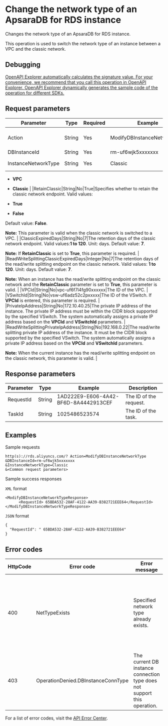 # Change the network type of an ApsaraDB for RDS instance

Changes the network type of an ApsaraDB for RDS instance.

This operation is used to switch the network type of an instance between a VPC and the classic network.

## Debugging

[OpenAPI Explorer automatically calculates the signature value. For your convenience, we recommend that you call this operation in OpenAPI Explorer. OpenAPI Explorer dynamically generates the sample code of the operation for different SDKs.](https://api.aliyun.com/#product=Rds&api=ModifyDBInstanceNetworkType&type=RPC&version=2014-08-15)

## Request parameters

|Parameter|Type|Required|Example|Description|
|---------|----|--------|-------|-----------|
|Action|String|Yes|ModifyDBInstanceNetworkType|The operation that you want to perform. Set the value to **ModifyDBInstanceNetworkType**. |
|DBInstanceId|String|Yes|rm-uf6wjk5xxxxxxx|The ID of the instance. |
|InstanceNetworkType|String|Yes|Classic|The type of the target network. Valid values:

 -   **VPC**
-   **Classic** |
|RetainClassic|String|No|True|Specifies whether to retain the classic network endpoint. Valid values:

 -   **True**
-   **False**

 Default value: **False**.

 **Note:** This parameter is valid when the classic network is switched to a VPC. |
|ClassicExpiredDays|String|No|7|The retention days of the classic network endpoint. Valid values:**1 to 120**. Unit: days. Default value: **7**.

 **Note:** If **RetainClassic** is set to **True**, this parameter is required. |
|ReadWriteSplittingClassicExpiredDays|Integer|No|7|The retention days of the read/write splitting endpoint on the classic network. Valid values: **1 to 120**. Unit: days. Default value: **7**.

 **Note:** When an instance has the read/write splitting endpoint on the classic network and the **RetainClassic** parameter is set to **True**, this parameter is valid. |
|VPCId|String|No|vpc-uf6f7l4fg90xxxxxx|The ID of the VPC. |
|VSwitchId|String|No|vsw-uf6adz52c2pxxxxx|The ID of the VSwitch. If **VPCId** is entered, this parameter is required. |
|PrivateIpAddress|String|No|172.10.40.25|The private IP address of the instance. The private IP address must be within the CIDR block supported by the specified VSwitch. The system automatically assigns a private IP address based on the **VPCId** and **VSwitchId** parameters. |
|ReadWriteSplittingPrivateIpAddress|String|No|192.168.0.22|The read/write splitting private IP address of the instance. It must be the CIDR block supported by the specified VSwitch. The system automatically assigns a private IP address based on the **VPCId** and **VSwitchId** parameters.

 **Note:** When the current instance has the read/write splitting endpoint on the classic network, this parameter is valid. |

## Response parameters

|Parameter|Type|Example|Description|
|---------|----|-------|-----------|
|RequestId|String|1AD222E9-E606-4A42-BF6D-8A4442913CEF|The ID of the request. |
|TaskId|String|1025486523574|The ID of the task. |

## Examples

Sample requests

```
http(s)://rds.aliyuncs.com/? Action=ModifyDBInstanceNetworkType
&DBInstanceId=rm-uf6wjk5xxxxxxx
&InstanceNetworkType=Classic
&<Common request parameters>
```

Sample success responses

`XML` format

```
<ModifyDBInstanceNetworkTypeResponse>
	  <RequestId> 65BDA532-28AF-4122-AA39-B382721EEE64</RequestId>
</ModifyDBInstanceNetworkTypeResponse>
```

`JSON` format

```
{
  "RequestId": " 65BDA532-28AF-4122-AA39-B382721EEE64"
}
```

## Error codes

|HttpCode|Error code|Error message|Description|
|--------|----------|-------------|-----------|
|400|NetTypeExists|Specified network type already exists.|The error message returned when the network type already exists. Check whether the parameter is correct.|
|403|OperationDenied.DBInstanceConnType|The current DB instance connection type does not support this operation.|The error message returned when the network connection type is not supported.|

For a list of error codes, visit the [API Error Center](https://error-center.alibabacloud.com/status/product/Rds).

